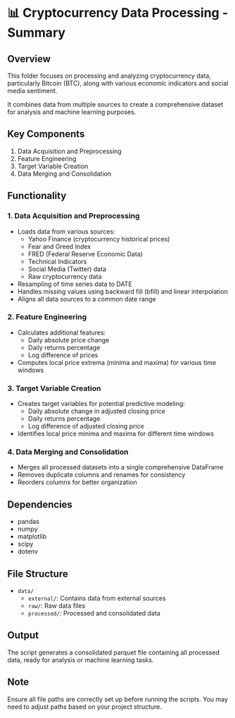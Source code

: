 # 📊 Cryptocurrency Data Processing - Summary

## Overview

This folder focuses on processing and analyzing cryptocurrency data, particularly Bitcoin (BTC), along with various economic indicators and social media sentiment. 

It combines data from multiple sources to create a comprehensive dataset for analysis and machine learning purposes.

## Key Components

1. Data Acquisition and Preprocessing
2. Feature Engineering
3. Target Variable Creation
4. Data Merging and Consolidation

## Functionality

### 1. Data Acquisition and Preprocessing

- Loads data from various sources:
  - Yahoo Finance (cryptocurrency historical prices)
  - Fear and Greed Index
  - FRED (Federal Reserve Economic Data)
  - Technical Indicators
  - Social Media (Twitter) data
  - Raw cryptocurrency data
- Resampling of time series data to DATE 
- Handles missing values using backward fill (bfill) and linear interpolation
- Aligns all data sources to a common date range

### 2. Feature Engineering

- Calculates additional features:
  - Daily absolute price change
  - Daily returns percentage
  - Log difference of prices
- Computes local price extrema (minima and maxima) for various time windows

### 3. Target Variable Creation

- Creates target variables for potential predictive modeling:
  - Daily absolute change in adjusted closing price
  - Daily returns percentage
  - Log difference of adjusted closing price
- Identifies local price minima and maxima for different time windows

### 4. Data Merging and Consolidation

- Merges all processed datasets into a single comprehensive DataFrame
- Removes duplicate columns and renames for consistency
- Reorders columns for better organization

## Dependencies

- pandas
- numpy
- matplotlib
- scipy
- dotenv

## File Structure

- `data/`
  - `external/`: Contains data from external sources
  - `raw/`: Raw data files
  - `processed/`: Processed and consolidated data

## Output

The script generates a consolidated parquet file containing all processed data, ready for analysis or machine learning tasks.

## Note

Ensure all file paths are correctly set up before running the scripts. You may need to adjust paths based on your project structure.